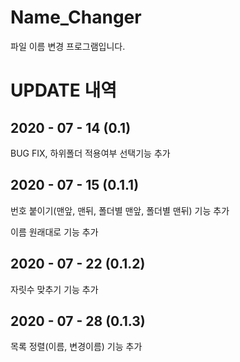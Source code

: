 Name_Changer
============
파일 이름 변경 프로그램입니다.

# UPDATE 내역

## 2020 - 07 - 14 (0.1)
BUG FIX, 하위폴더 적용여부 선택기능 추가

## 2020 - 07 - 15 (0.1.1)
번호 붙이기(맨앞, 맨뒤, 폴더별 맨앞, 폴더별 맨뒤) 기능 추가

이름 원래대로 기능 추가

## 2020 - 07 - 22 (0.1.2)
자릿수 맞추기 기능 추가

## 2020 - 07 - 28 (0.1.3)
목록 정렬(이름, 변경이름) 기능 추가